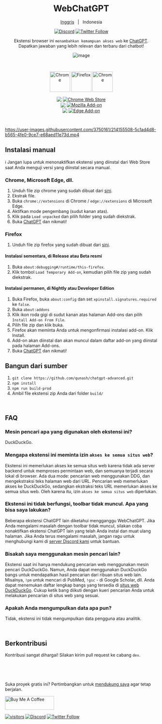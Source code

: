 [link-chrome]: https://chrome.google.com/webstore/detail/chatgpt-advanced/lpfemeioodjbpieminkklglpmhlngfcn 'Chrome Web Store'
[link-firefox]: https://addons.mozilla.org/en-US/firefox/addon/web-chatgpt/ 'Firefox Add-ons'
[link-edge]: https://microsoftedge.microsoft.com/addons/detail/arxivutils/flahobhjikkpnpohomeckhdjjkkkkmoc/ 'Edge Add-ons'

<div align="center">
<h1>WebChatGPT</h1>


[Inggris](README.md) &nbsp;&nbsp;|&nbsp;&nbsp; Indonesia  
  
  
[![Discord](https://img.shields.io/discord/1060110102188797992?color=green&label=Gabung%20server&logo=discord)](https://discord.gg/nmCjvyVpnB) [![Twitter Follow](https://img.shields.io/twitter/follow/hahahahohohe?label=ikuti%20saya&style=social)](https://twitter.com/hahahahohohe)

  
Ekstensi browser ini `menambahkan kemampuan akses web` ke [ChatGPT](https://chat.openai.com/). Dapatkan jawaban yang lebih relevan dan terbaru dari chatbot!

![image](https://user-images.githubusercontent.com/3750161/214144292-4fb34667-015a-43f3-906d-1d2d065d67f0.png)


<br>

[<img src="https://user-images.githubusercontent.com/3750161/214147732-c75e96a4-48a4-4b64-b407-c2402e899a75.PNG" height="67" alt="Chrome" valign="middle">][link-chrome] [<img src="https://user-images.githubusercontent.com/3750161/214148610-acdef778-753e-470e-8765-6cc97bca85ed.png" height="67" alt="Firefox" valign="middle">][link-firefox] [<img src="https://user-images.githubusercontent.com/3750161/233201810-d1026855-0482-44c8-b1ec-c7247134473e.png" height="67" alt="Chrome" valign="middle">][link-edge]


[<img valign="middle" src="https://img.shields.io/chrome-web-store/v/lpfemeioodjbpieminkklglpmhlngfcn.svg">][link-chrome] [<img valign="middle" alt="Chrome Web Store" src="https://img.shields.io/chrome-web-store/users/lpfemeioodjbpieminkklglpmhlngfcn?color=blue">][link-chrome]
<br>
[<img valign="middle" src="https://img.shields.io/amo/v/web-chatgpt">][link-firefox]
[<img valign="middle" alt="Mozilla Add-on" src="https://img.shields.io/amo/users/web-chatgpt">][link-firefox]
<br>
[<img valign="middle" src="https://img.shields.io/badge/dynamic/json?label=edge%20add-on&prefix=v&query=%24.version&url=https%3A%2F%2Fmicrosoftedge.microsoft.com%2Faddons%2Fgetproductdetailsbycrxid%2Fflahobhjikkpnpohomeckhdjjkkkkmoc">][link-edge]
[<img valign="middle" alt="Edge Add-on" src="https://img.shields.io/badge/dynamic/json?label=users&query=%24.activeInstallCount&url=https%3A%2F%2Fmicrosoftedge.microsoft.com%2Faddons%2Fgetproductdetailsbycrxid%2Fflahobhjikkpnpohomeckhdjjkkkkmoc">][link-edge]
</div>
<br>

https://user-images.githubusercontent.com/3750161/214155508-5c1ad4d8-b565-4fe0-9ce7-e68aed11e73d.mp4


## Instalasi manual

  ℹ️ Jangan lupa untuk menonaktifkan ekstensi yang diinstal dari Web Store saat Anda menguji versi yang diinstal secara manual.
  
  ### Chrome, Microsoft Edge, dll.
  1. Unduh file zip chrome yang sudah dibuat dari [sini](build).
  2. Ekstrak file.
  3. Buka `chrome://extensions` di Chrome / `edge://extensions` di Microsoft Edge.
  4. Aktifkan mode pengembang (sudut kanan atas).
  5. Klik pada `Load unpacked` dan pilih folder yang sudah diekstrak.
  6. Buka [ChatGPT](https://chat.openai.com/chat/) dan nikmati!

  ### Firefox
  1. Unduh file zip firefox yang sudah dibuat dari [sini](build).
  
  #### Instalasi sementara, di Release atau Beta resmi
  1. Buka `about:debugging#/runtime/this-firefox`.
  2. Klik tombol `Load Temporary Add-on`, kemudian pilih file zip yang sudah diekstrak.

  #### Instalasi permanen, di Nightly atau Developer Edition
  1. Buka Firefox, buka `about:config` dan set `xpinstall.signatures.required` ke `false`.
  2. Buka `about:addons`
  3. Klik ikon roda gigi di sudut kanan atas halaman Add-ons dan pilih `Install Add-on From File`.
  4. Pilih file zip dan klik buka.
  5. Firefox akan meminta Anda untuk mengonfirmasi instalasi add-on. Klik Install.
  6. Add-on akan diinstal dan akan muncul dalam daftar add-on yang diinstal pada halaman Add-ons.
  7. Buka [ChatGPT](https://chat.openai.com/chat/) dan nikmati!


## Bangun dari sumber

1. `git clone https://github.com/qunash/chatgpt-advanced.git`
2. `npm install`
3. `npm run build-prod`
4. Ambil file ekstensi zip Anda dari folder `build/`

<br>

## FAQ

### Mesin pencari apa yang digunakan oleh ekstensi ini?
DuckDuckGo.

### Mengapa ekstensi ini meminta izin `akses ke semua situs web`?
Ekstensi ini memerlukan akses ke semua situs web karena tidak ada server backend untuk memproses permintaan web, dan semuanya terjadi secara lokal di browser. Ada dua mode: pencarian web menggunakan DDG, dan mengekstraksi teks halaman web dari URL. Pencarian web memerlukan akses ke DuckDuckGo, sedangkan ekstraksi teks URL memerlukan akses ke semua situs web. Oleh karena itu, izin `akses ke semua situs web` diperlukan.

### Ekstensi ini tidak berfungsi, toolbar tidak muncul. Apa yang bisa saya lakukan?
Beberapa ekstensi ChatGPT lain diketahui mengganggu WebChatGPT. Jika Anda mengalami masalah dengan toolbar tidak muncul, silakan coba nonaktifkan ekstensi ChatGPT lain yang telah Anda instal dan muat ulang halaman. Jika Anda terus mengalami masalah, jangan ragu untuk menghubungi kami di [server Discord kami](https://discord.gg/nmCjvyVpnB) untuk bantuan.

### Bisakah saya menggunakan mesin pencari lain?
Ekstensi saat ini hanya mendukung pencarian web menggunakan mesin pencari DuckDuckGo. Namun, Anda dapat menggunakan DuckDuckGo bangs untuk mendapatkan hasil pencarian dari ribuan situs web lain. Misalnya, `!pm` untuk mencari di PubMed, `!gsc` - di Google Scholar, dll. Anda dapat menemukan daftar lengkap bangs yang tersedia di [situs web DuckDuckGo](https://duckduckgo.com/bangs). Cukup ketik bang diikuti dengan kueri pencarian Anda untuk melakukan pencarian di situs web yang sesuai.

### Apakah Anda mengumpulkan data apa pun?
Tidak, ekstensi ini tidak mengumpulkan data pengguna atau analitik.

<br>

## Berkontribusi

Kontribusi sangat dihargai! Silakan kirim pull request ke cabang `dev`.

<br><br><br>


Suka proyek gratis ini? Pertimbangkan untuk [mendukung saya](https://www.buymeacoffee.com/anzorq) agar tetap berjalan.

[<a href="https://www.buymeacoffee.com/anzorq" target="_blank"><img src="https://cdn.buymeacoffee.com/buttons/v2/default-yellow.png" height="45px" width="162px" alt="Buy Me A Coffee"></a>](https://www.buymeacoffee.com/anzorq)

[![visitors](https://visitor-badge.glitch.me/badge?page_id=qunash/chatgpt-advanced)](https://visitor-badge.glitch.me) [![Discord](https://img.shields.io/discord/1060110102188797992?color=green&label=Gabung%20server&logo=discord)](https://discord.gg/nmCjvyVpnB) [![Twitter Follow](https://img.shields.io/twitter/follow/hahahahohohe?label=ikuti%20saya&style=social)](https://twitter.com/hahahahohohe)
